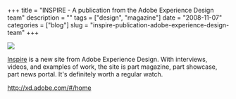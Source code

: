 +++
title = "INSPIRE - A publication from the Adobe Experience Design team"
description = ""
tags = ["design", "magazine"]
date = "2008-11-07"
categories = ["blog"]
slug = "inspire-publication-adobe-experience-design-team"
+++



  <div class="notebook-screenshot"><a href="http://xd.adobe.com/#/home"><img src="//konigi.com/media/bluga/wt49143cf3c6cc5.jpg"/></a></div><p><a href="http://xd.adobe.com/#/home">Inspire</a> is a new site from Adobe Experience Design. With interviews, videos, and examples of work, the site is part magazine, part showcase, part news portal. It's definitely worth a regular watch. </p>
    
  <a href="http://xd.adobe.com/#/home">http://xd.adobe.com/#/home</a>
